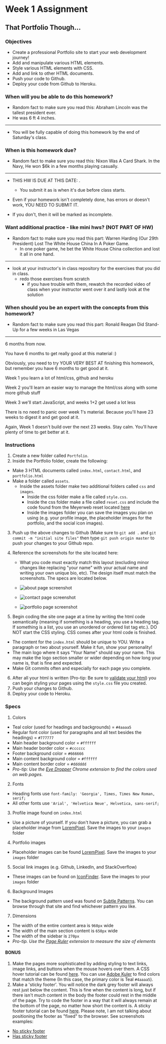 # Week 1 Assignment

## That Portfolio Though...

### Objectives
* Create a professional Portfolio site to start your web development journey!
* Add and manipulate various HTML elements.
* Style various HTML elements with CSS.
* Add and link to other HTML documents.
* Push your code to Github.
* Deploy your code from Github to Heroku.

### When will you be able to do this homework?

* Random fact to make sure you read this: Abraham Lincoln was the tallest president ever. 
 * He was 6 ft 4 inches.

-----

* You will be fully capable of doing this homework by the end of Saturday's class.

### When is this homework due?

* Random fact to make sure you read this: Nixon Was A Card Shark. In the Navy, He won $6k in a few months playing casually.

-----

* THIS HW IS DUE AT THIS DATE: <instructor fill in> . 
  * You submit it as is when it's due before class starts. 

* Even if your homework isn't completely done, has errors or doesn't work, YOU NEED TO SUBMIT IT.

* If you don't, then it will be marked as incomplete.

### Want additional practice - like mini hws? (NOT PART OF HW)

* Random fact to make sure you read this part: Warren Harding (Our 29th President) Lost The White House China In A Poker Game.
  * In one poker game, he bet the White House China collection and lost it all in one hand.

-----

* look at your instructor's in class repository for the exercises that you did in class. 
  * redo those exercises from scratch
    * if you have trouble with them, rewatch the recorded video of class when your instructor went over it and lastly look at the solution 

### When should you be an expert with the concepts from this homework?

* Random fact to make sure you read this part: Ronald Reagan Did Stand-Up for a few weeks in Las Vegas

-----

6 months from now. 

You have 6 months to get really good at this material :)

Obviously, you need to try YOUR VERY BEST AT finishing this homework, but remember you have 6 months to get good at it.

Week 1 you learn a lot of html/css, github and heroku

Week 2 you'll learn an easier way to manage the html/css along with some more github stuff

Week 3 we'll start JavaScript, and weeks 1+2 get used a lot less

There is no need to panic over week 1's material. Because you'll have 23 weeks to digest it and get good at it. 

Again, Week 1 doesn't build over the next 23 weeks. Stay calm. You'll have plenty of time to get better at it.

### Instructions
1. Create a new folder called `Portfolio`.
2. Inside the Portfolio folder, create the following: 
  + Make 3 HTML documents called `index.html`, `contact.html`, and `portfolio.html`
  + Make a folder called `assets`.
    + Inside the assets folder make two additional folders called `css` and `images`.
      + Inside the css folder make a file called `style.css`.
      + Inside the css folder make a file called `reset.css` and include the code found from the Meyerweb reset located [here](http://meyerweb.com/eric/tools/css/reset/reset.css)
      + Inside the images folder you can save the images you plan on using (e.g. your profile image, the placeholder images for the portfolio, and the social icon images).
3. Push up the above changes to Github (Make sure to `git add .` and `git commit -m "initial site files"` then type `git push origin master` to push your changes to your Github repo.
4. Reference the screenshots for the site located here:
    + What you code must exactly match this layout (excluding minor changes like replacing "your name" with your actual name and writing your own unique bio, etc). The design itself must match the screenshots. The specs are located below.
    
    + ![about page screenshot](homework_assets/screenshot-index.jpg "About Page Screenshot")

    + ![contact page screenshot](homework_assets/screenshot-contact.jpg "Contact Page Screenshot")

    + ![portfolio page screenshot](homework_assets/screenshot-portfolio.jpg "Portfolio Page Screenshot")

5. Begin coding the site one page at a time by writing the html code semantically (meaning if something is a heading, you use a heading tag. If something is a list, you use an unordered or ordered list tag etc.). DO NOT start the CSS styling. CSS comes after your html code is finished. 
  + The content for the `index.html` should be unique to YOU. Write a paragraph or two about yourself. Make it fun, show your personality!
  + The main logo where it says "Your Name" should say your name. This may make the logo section smaller or wider depending on how long your name is, that is fine and expected.
  + Make Git commits often and especially for each page you complete.
6. After all your html is written (Pro-tip: Be sure to [validate your html](https://validator.w3.org/#validate_by_input)) you can begin styling your pages using the `style.css` file you created.
7. Push your changes to Github.
8. Deploy your code to Heroku.

### Specs
1. Colors
  + Teal color (used for headings and backgrounds) = `#4aaaa5`
  + Regular font color (used for paragraphs and all text besides the headings) = `#777777`
  + Main header background color = `#ffffff`
  + Main header border color = `#cccccc`
  + Footer background color = `#666666`
  + Main content background color = `#ffffff`
  + Main content border color = `#dddddd`
  + *Pro-tip: Use the [Eye Dropper](https://chrome.google.com/webstore/detail/eye-dropper/hmdcmlfkchdmnmnmheododdhjedfccka) Chrome extension to find the colors used on web pages.*
2. Fonts
  + Heading fonts use `font-family: 'Georgia', Times, Times New Roman, serif;`
  + All other fonts use `'Arial', 'Helvetica Neue', Helvetica, sans-serif;`
3. Profile image found on `index.html`
  + Use a picture of yourself. If you don't have a picture, you can grab a placeholder image from [LoremPixel](http://lorempixel.com/). Save the images to your `images` folder
4. Portfolio images
  + Placeholder images can be found [LoremPixel](http://lorempixel.com/). Save the images to your `images` folder
5. Social link images (e.g. Github, LinkedIn, and StackOverflow)
  + These images can be found on [IconFinder](https://www.iconfinder.com/). Save the images to your `images` folder
6. Background Images
  + The background pattern used was found on [Subtle Patterns](http://subtlepatterns.com/). You can browse through that site and find whichever pattern you like.
7. Dimensions
  + The width of the entire content area is `960px` wide
  + The width of the main section content is `650px` wide
  + The width of the sidebar is `270px`
  + *Pro-tip. Use the [Page Ruler](https://chrome.google.com/webstore/detail/page-ruler/jlpkojjdgbllmedoapgfodplfhcbnbpn/related?hl=en) extension to measure the size of elements*


#### BONUS
1. Make the pages more sophisticated by adding styling to text links, image links, and buttons when the mouse hovers over them. A CSS hover tutorial can be found [here](http://www.codeitpretty.com/2013/06/how-to-use-css-hover-effects.html). You can use [Adobe Kuler](https://color.adobe.com/create/color-wheel/) to find colors that match the theme (In this case, the primary color is Teal `#4aaaa5`).
2. Make a 'sticky footer'. You will notice the dark grey footer will always rest just below the content. This is fine when the content is long, but if there isn't much content in the body the footer could rest in the middle of the page. Try to code the footer in a way that it will always remain at the bottom of the page, no matter how short the content is. A sticky footer tutorial can be found [here](http://ryanfait.com/html5-sticky-footer/). Please note, I am not talking about positioning the footer as "fixed" to the browser. See screenshots examples:
  + [No sticky footer](bonus_assets/nosticky.jpg)
  + [Has sticky footer](bonus_assets/stickyfooter.jpg)

